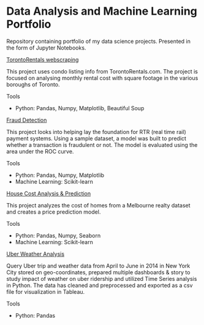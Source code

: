 # Data Analysis and Machine Learning Portfolio
Repository containing portfolio of my data science projects. Presented in the form of Jupyter Notebooks.

[TorontoRentals webscraping](https://github.com/MattV-data/Projects-Portfolio/blob/main/Webscraping%20TorontoRentals%20portfolio.ipynb)

This project uses condo listing info from TorontoRentals.com. The project is focused on 
analysing monthly rental cost with square footage in the various boroughs of Toronto.


Tools

* Python: Pandas, Numpy, Matplotlib, Beautiful Soup


[Fraud Detection](https://github.com/MattV-data/Projects-Portfolio/blob/main/Fraud%20Detection%20portfolio.ipynb)

This project looks into helping lay the foundation for RTR (real time rail) payment systems. Using a sample dataset,
a model was built to predict whether a transaction is fraudulent or not. The model is evaluated using the area
under the ROC curve.


Tools

* Python: Pandas, Numpy, Matplotlib
* Machine Learning: Scikit-learn


[House Cost Analysis & Prediction](https://github.com/MattV-data/Projects-Portfolio/blob/main/Housing%20Portfolio%20Project.ipynb)

This project analyzes the cost of homes from a Melbourne realty dataset and creates a price prediction model.


Tools

* Python: Pandas, Numpy, Seaborn
* Machine Learning: Scikit-learn


[Uber Weather Analysis](https://github.com/MattV-data/Projects-Portfolio/blob/main/Uber%20Weather%20Analysis%20Portfolio.ipynb)

Query Uber trip and weather data from April to June in 2014 in New York City stored on geo-coordinates, prepared multiple dashboards & story to study impact of weather on uber ridership and utilized Time Series analysis in Python. The data has cleaned and preprocessed and exported as a csv file for visualization in Tableau.

Tools

* Python: Pandas
